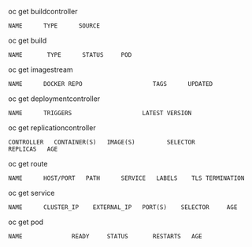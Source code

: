 

oc get buildcontroller

```
NAME      TYPE      SOURCE
```



oc get build

```
NAME       TYPE      STATUS     POD
```


oc get imagestream

```
NAME      DOCKER REPO                    TAGS      UPDATED
```

oc get deploymentcontroller

```
NAME      TRIGGERS                    LATEST VERSION
```

oc get replicationcontroller

```
CONTROLLER   CONTAINER(S)   IMAGE(S)         SELECTOR               REPLICAS   AGE
```

oc get route

```
NAME      HOST/PORT   PATH      SERVICE   LABELS    TLS TERMINATION
```

oc get service

```
NAME      CLUSTER_IP    EXTERNAL_IP   PORT(S)    SELECTOR     AGE
```

oc get pod

```
NAME              READY     STATUS       RESTARTS   AGE
```
